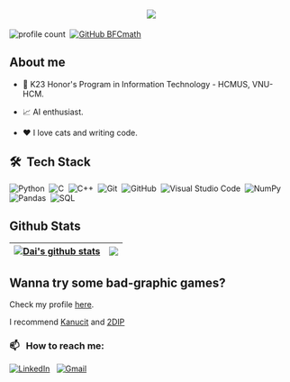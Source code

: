 <!-- ## Hi there 👋 -->
<h1 align="center">
    <img src="https://readme-typing-svg.herokuapp.com/?font=Righteous&size=35&center=true&vCenter=true&width=500&height=70&duration=4000&lines=Hi+There!+👋;+I'm+Phan+Trong+Dai!;" />
</h1>

![profile count](https://komarev.com/ghpvc/?username=BFCmath&color=blue)&nbsp;
[![GitHub BFCmath](https://img.shields.io/github/followers/BFCmath?label=follow&style=social)](https://github.com/BFCmath)&nbsp;


## **About me**

- 💼 K23 Honor's Program in Information Technology - HCMUS, VNU-HCM.

- 📈 AI enthusiast.

- ❤️ I love cats and writing code.

## 🛠 &nbsp;Tech Stack

![Python](https://img.shields.io/badge/-Python-05122A?style=flat&logo=python)&nbsp;
![C](https://img.shields.io/badge/-C-05122A?style=flat&logo=C&logoColor=A8B9CC)&nbsp;
![C++](https://img.shields.io/badge/-C++-05122A?style=flat&logo=C%2B%2B&logoColor=00599C)&nbsp;
![Git](https://img.shields.io/badge/-Git-05122A?style=flat&logo=git)&nbsp;
![GitHub](https://img.shields.io/badge/-GitHub-05122A?style=flat&logo=github)&nbsp;
![Visual Studio Code](https://img.shields.io/badge/-Visual%20Studio%20Code-05122A?style=flat&logo=visual-studio-code&logoColor=007ACC)&nbsp;
![NumPy](https://img.shields.io/badge/numpy%20-%23013243.svg?&style=flat&logo=numpy&logoColor=white)&nbsp;
![Pandas](https://img.shields.io/badge/pandas%20-%23150458.svg?&style=flat&logo=pandas&logoColor=white)&nbsp;
![SQL](https://img.shields.io/badge/-SQL-000?&logo=MySQL&logoColor=4479A1)&nbsp;


## **Github Stats**
| <a href="https://github.com/anuraghazra/github-readme-stats"><img align="center" src="https://github-readme-stats.vercel.app/api?username=BFCmath&show_icons=true&include_all_commits=true&theme=buefy&hide_border=true" alt="Dai's github stats" /></a> | <a href="https://github.com/anuraghazra/github-readme-stats"><img align="center" src="https://github-readme-stats.vercel.app/api/top-langs/?username=BFCmath&layout=compact&theme=buefy&hide_border=true" /></a> |
| ------------- | ------------- |

## Wanna try some bad-graphic games?
Check my profile [here](https://bfc-2005.itch.io).

I recommend [Kanucit](https://bfc-2005.itch.io/kanucit) and [2DIP](https://bfc-2005.itch.io/2-dip)
### 📫 &nbsp; How to reach me:

<a href="https://www.linkedin.com/in/phandai/"><img alt="LinkedIn" src="https://img.shields.io/badge/linkedin%20-%230077B5.svg?&style=flat&logo=linkedin&logoColor=white"/></a> &nbsp;
<a href="mailto:phantrongdaimath@gmail.com"><img alt="Gmail" src="https://img.shields.io/badge/Gmail-D14836?style=flat&logo=gmail&logoColor=white" /></a> &nbsp;

